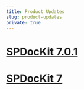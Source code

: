 ```yaml
---
title: Product Updates
slug: product-updates
private: true
---
```


# [SPDocKit 7.0.1](spdockit701-release-note.md)
# [SPDocKit 7](spdockit7-release-note.md)
